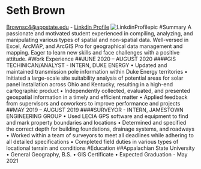 # Seth Brown
Brownsc4@appstate.edu - [Linkdin Profile](linkedin.com/in/seth-brown-013125192)
![LinkdinProfilepic](/assets/LinkdinProfilepic_evkgekr26.jpg)
#Summary
A passionate and motivated student experienced in compiling, analyzing, and manipulating various types of spatial and non-spatial data. Well-versed in Excel, ArcMAP, and ArcGIS Pro for geographical data management and mapping. Eager to learn new skills and face challenges with a positive attitude.
#Work Experience
##JUNE 2020 – AUGUST 2020
####GIS TECHINICAN/ANALYST - INTERN, DUKE ENERGY
•	Updated and maintained transmission pole information within Duke Energy territories
•	Initiated a large-scale site suitability analysis of potential areas for solar panel installation across Ohio and Kentucky, resulting in a high-end cartographic product
•	Independently collected, evaluated, and presented geospatial information in a timely and efficient matter
•	Applied feedback from supervisors and coworkers to improve performance and projects
##MAY 2019 – AUGUST 2019
####SURVEYOR - INTERN, JAMESTOWN ENGINEERING GROUP
•	Used LECIA GPS software and equipment to find and mark property boundaries and locations
•	Determined and specified the correct depth for building foundations, drainage systems, and roadways
•	Worked within a team of surveyors to meet all deadlines while adhering to all detailed specifications
•	Completed field duties in various types of locational terrain and conditions
#Education
##Appalachian State University
•	General Geography, B.S.
•	GIS Certificate
•	Expected Graduation - May 2021

